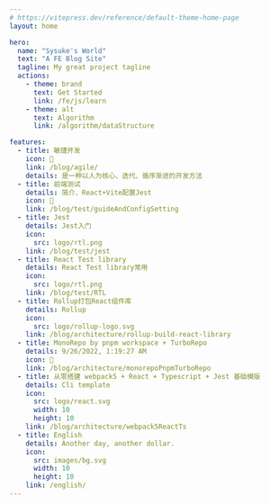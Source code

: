 ```yaml
---
# https://vitepress.dev/reference/default-theme-home-page
layout: home

hero:
  name: "Sysuke's World"
  text: "A FE Blog Site"
  tagline: My great project tagline
  actions:
    - theme: brand
      text: Get Started
      link: /fe/js/learn
    - theme: alt
      text: Algorithm
      link: /algorithm/dataStructure

features:
  - title: 敏捷开发
    icon: 🚀
    link: /blog/agile/
    details: 是一种以人为核心、迭代、循序渐进的开发方法
  - title: 前端测试
    details: 简介、React+Vite配置Jest 
    icon: 🚀 
    link: /blog/test/guideAndConfigSetting
  - title: Jest
    details: Jest入门
    icon: 
      src: logo/rtl.png
    link: /blog/test/jest
  - title: React Test library
    details: React Test library常用
    icon:
      src: logo/rtl.png
    link: /blog/test/RTL
  - title: Rollup打包React组件库
    details: Rollup
    icon:
      src: logo/rollup-logo.svg
    link: /blog/architecture/rollup-build-react-library
  - title: MonoRepo by pnpm workspace + TurboRepo
    details: 9/26/2022, 1:19:27 AM
    icon: 🚀
    link: /blog/architecture/monorepoPnpmTurboRepo
  - title: 从零搭建 webpack5 + React + Typescript + Jest 基础模版
    details: Cli template
    icon:
      src: logo/react.svg
      width: 10
      height: 10
    link: /blog/architecture/webpack5ReactTs
  - title: English
    details: Another day, another dollar.
    icon:
      src: images/bg.svg
      width: 10
      height: 10
    link: /english/
---
```


